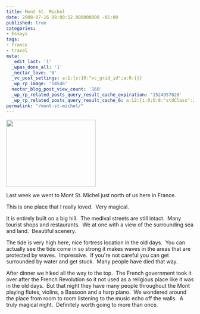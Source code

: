 ```yaml
---
title: Mont St. Michel
date: 2008-07-16 08:00:52.000000000 -05:00
published: true
categories:
- Essays
tags:
- france
- travel
meta:
  _edit_last: '1'
  _wpas_done_all: '1'
  _nectar_love: '0'
  _vc_post_settings: a:1:{s:10:"vc_grid_id";a:0:{}}
  _wp_rp_image: '14546'
  nectar_blog_post_view_count: '160'
  _wp_rp_related_posts_query_result_cache_expiration: '1524957826'
  _wp_rp_related_posts_query_result_cache_6: a:12:{i:0;O:8:"stdClass":2:{s:7:"post_id";s:4:"4409";s:5:"score";s:16:"89.5028789645734";}i:1;O:8:"stdClass":2:{s:7:"post_id";s:4:"4408";s:5:"score";s:17:"86.99735302756869";}i:2;O:8:"stdClass":2:{s:7:"post_id";s:4:"4406";s:5:"score";s:17:"86.99735302756869";}i:3;O:8:"stdClass":2:{s:7:"post_id";s:4:"4404";s:5:"score";s:17:"86.99735302756869";}i:4;O:8:"stdClass":2:{s:7:"post_id";s:3:"193";s:5:"score";s:17:"86.49472417100688";}i:5;O:8:"stdClass":2:{s:7:"post_id";s:4:"4411";s:5:"score";s:17:"77.74181299177201";}i:6;O:8:"stdClass":2:{s:7:"post_id";s:4:"4410";s:5:"score";s:17:"77.74181299177201";}i:7;O:8:"stdClass":2:{s:7:"post_id";s:4:"4407";s:5:"score";s:17:"77.74181299177201";}i:8;O:8:"stdClass":2:{s:7:"post_id";s:4:"4417";s:5:"score";s:17:"43.23279713139427";}i:9;O:8:"stdClass":2:{s:7:"post_id";s:4:"4437";s:5:"score";s:17:"42.73016827483246";}i:10;O:8:"stdClass":2:{s:7:"post_id";s:3:"213";s:5:"score";s:17:"42.73016827483246";}i:11;O:8:"stdClass":2:{s:7:"post_id";s:4:"4414";s:5:"score";s:17:"41.70851702730047";}}
permalink: "/mont-st-michel/"
---
```

<p><img class="alignright" title="Mont St. Michel" src="{{ site.baseurl }}/posts/2008/07/2651695181_c8bff7280f_m.jpg" alt="" width="240" height="180" /></p>
<p>Last week we went to Mont St. Michel just north of us here in France.</p>
<p>This is one place that I really loved.  Very magical.</p>
<p>It is entirely built on a big hill.  The medival streets are still intact.  Many tourist shops and restaurants.  We at one with a view of the surrounding sea and land.  Beautiful scenery.</p>
<p>The tide is very high here, nice fortress location in the old days.  You can actually see the tide come in so strong it makes waves in the areas that are protected by waves.  Impressive.  If you're not careful you can get surrounded by water and get stuck.  Many people have died that way.</p>
<p>After dinner we hiked all the way to the top.  The French government took it over after the French Revolution so it not used as a religious place like it was in the old days.  But that night they have many people throughout the Mont playing flutes, violins, a Bassoon and a harp piano.  We wondered around the place from room to room listening to the music echo off the walls.  A truly magical night.  Definitely worth going to more than once.</p>
